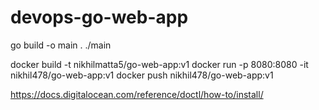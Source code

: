 # devops-go-web-app

go build -o main . 
./main


docker build -t nikhilmatta5/go-web-app:v1
docker run -p 8080:8080 -it nikhil478/go-web-app:v1
docker push nikhil478/go-web-app:v1


https://docs.digitalocean.com/reference/doctl/how-to/install/